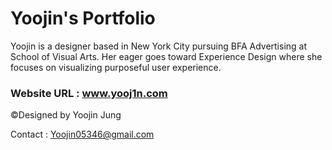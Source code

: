 # Yoojin's Portfolio

Yoojin is a designer based in New York City pursuing BFA Advertising at School of Visual Arts. Her eager goes toward Experience Design where she focuses on visualizing purposeful user experience.

### Website URL : www.yooj1n.com

©Designed by Yoojin Jung

Contact : Yoojin05346@gmail.com
